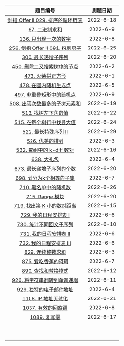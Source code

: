 |                           题目编号                           | 刷题日期  |
| :----------------------------------------------------------: | :-------: |
| [剑指 Offer II 029. 排序的循环链表](https://leetcode.cn/problems/4ueAj6/) | 2022-6-18 |
|  [67. 二进制求和](https://leetcode.cn/problems/add-binary/)  | 2022-6-9  |
| [136. 只出现一次的数字](https://leetcode.cn/problems/single-number/) | 2022-6-8  |
| [256. 剑指 Offer II 091. 粉刷房子](https://leetcode.cn/problems/JEj789/) | 2022-6-25 |
| [300. 最长递增子序列](https://leetcode.cn/problems/longest-increasing-subsequence/) | 2022-6-20 |
| [450. 删除二叉搜索树中的节点](https://leetcode.cn/problems/delete-node-in-a-bst/) | 2022-6-2  |
| [473. 火柴拼正方形](https://leetcode.cn/problems/matchsticks-to-square/) | 2022-6-1  |
| [478. 在圆内随机生成点](https://leetcode.cn/problems/generate-random-point-in-a-circle/) | 2022-6-5  |
| [497. 非重叠矩形中的随机点](https://leetcode.cn/problems/random-point-in-non-overlapping-rectangles/) | 2022-6-9  |
| [508. 出现次数最多的子树元素和](https://leetcode.cn/problems/most-frequent-subtree-sum/) | 2022-6-19 |
| [513. 找树左下角的值](https://leetcode.cn/problems/find-bottom-left-tree-value/) | 2022-6-22 |
| [515. 在每个树行中找最大值](https://leetcode.cn/problems/find-largest-value-in-each-tree-row/) | 2022-6-24 |
| [522. 最长特殊序列 II](https://leetcode.cn/problems/longest-uncommon-subsequence-ii/) | 2022-6-29 |
| [526. 优美的排列](https://leetcode.cn/problems/beautiful-arrangement/) | 2022-6-3  |
| [532. 数组中的 k-diff 数对](https://leetcode.cn/problems/k-diff-pairs-in-an-array/) | 2022-6-16 |
| [638. 大礼包](https://leetcode.cn/problems/shopping-offers/) | 2022-6-4  |
| [673. 最长递增子序列的个数](https://leetcode.cn/problems/number-of-longest-increasing-subsequence/) | 2022-6-20 |
| [698. 划分为k个相等的子集](https://leetcode.cn/problems/partition-to-k-equal-sum-subsets/) | 2022-6-7  |
| [710. 黑名单中的随机数](https://leetcode.cn/problems/random-pick-with-blacklist/) | 2022-6-26 |
| [715. Range 模块](https://leetcode.cn/problems/range-module/) | 2022-6-20 |
| [719. 找出第 K 小的数对距离](https://leetcode.cn/problems/find-k-th-smallest-pair-distance/) | 2022-6-15 |
| [729. 我的日程安排表 I](https://leetcode.cn/problems/my-calendar-i/) | 2022-6-6  |
| [730. 统计不同回文子序列](https://leetcode.cn/problems/count-different-palindromic-subsequences/) | 2022-6-10 |
| [731. 我的日程安排表 II](https://leetcode.cn/problems/my-calendar-ii/) | 2022-6-6  |
| [732. 我的日程安排表 III](https://leetcode.cn/problems/my-calendar-iii/) | 2022-6-6  |
| [829. 连续整数求和](https://leetcode.cn/problems/consecutive-numbers-sum/) | 2022-6-3  |
| [875. 爱吃香蕉的珂珂](https://leetcode.cn/problems/koko-eating-bananas/) | 2022-6-7  |
| [890. 查找和替换模式](https://leetcode.cn/problems/find-and-replace-pattern/) | 2022-6-12 |
| [926. 将字符串翻转到单调递增](https://leetcode.cn/problems/flip-string-to-monotone-increasing/) | 2022-6-11 |
| [929. 独特的电子邮件地址](https://leetcode.cn/problems/unique-email-addresses/) | 2022-6-4  |
| [1108. IP 地址无效化](https://leetcode.cn/problems/defanging-an-ip-address/) | 2022-6-21 |
| [1037. 有效的回旋镖](https://leetcode.cn/problems/valid-boomerang/) | 2022-6-8  |
| [1089. 复写零](https://leetcode.cn/problems/duplicate-zeros/) | 2022-6-17 |
|                                                              |           |
|                                                              |           |
|                                                              |           |
|                                                              |           |
|                                                              |           |
|                                                              |           |
|                                                              |           |
|                                                              |           |
|                                                              |           |
|                                                              |           |

